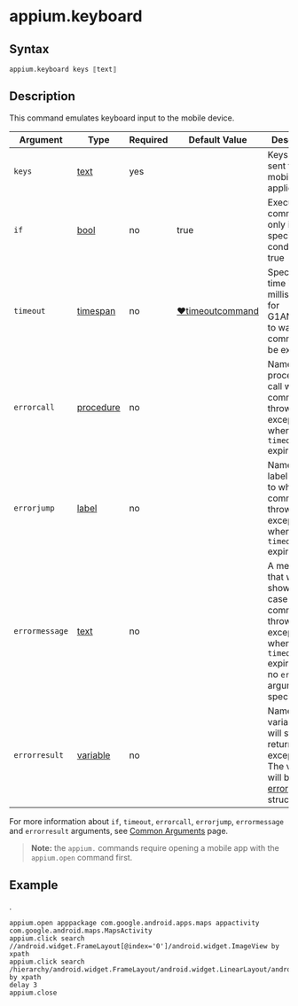 # appium.keyboard

## Syntax

```G1ANT
appium.keyboard keys ⟦text⟧
```

## Description

This command emulates keyboard input to the mobile device.

| Argument | Type | Required | Default Value | Description |
| -------- | ---- | -------- | ------------- | ----------- |
|`keys`| [text](https://manual.g1ant.com/link/G1ANT.Language/G1ANT.Language/Structures/TextStructure.md) | yes |  | Keys to be sent to a mobile application |
| `if`           | [bool](https://manual.g1ant.com/link/G1ANT.Language/G1ANT.Language/Structures/BooleanStructure.md) | no       | true                                                        | Executes the command only if a specified condition is true   |
| `timeout`      | [timespan](https://manual.g1ant.com/link/G1ANT.Language/G1ANT.Language/Structures/TimeSpanStructure.md) | no       | [♥timeoutcommand](https://manual.g1ant.com/link/G1ANT.Language/G1ANT.Addon.Core/Variables/TimeoutCommandVariable.md) | Specifies time in milliseconds for G1ANT.Robot to wait for the command to be executed |
| `errorcall`    | [procedure](https://manual.g1ant.com/link/G1ANT.Language/G1ANT.Language/Structures/ProcedureStructure.md) | no       |                                                             | Name of a procedure to call when the command throws an exception or when a given `timeout` expires |
| `errorjump`    | [label](https://manual.g1ant.com/link/G1ANT.Language/G1ANT.Language/Structures/LabelStructure.md) | no       |                                                             | Name of the label to jump to when the command throws an exception or when a given `timeout` expires |
| `errormessage` | [text](https://manual.g1ant.com/link/G1ANT.Language/G1ANT.Language/Structures/TextStructure.md) | no       |                                                             | A message that will be shown in case the command throws an exception or when a given `timeout` expires, and no `errorjump` argument is specified |
| `errorresult`  | [variable](https://manual.g1ant.com/link/G1ANT.Language/G1ANT.Language/Structures/VariableStructure.md) | no       |                                                             | Name of a variable that will store the returned exception. The variable will be of [error](https://manual.g1ant.com/link/G1ANT.Language/G1ANT.Language/Structures/ErrorStructure.md) structure  |

For more information about `if`, `timeout`, `errorcall`, `errorjump`, `errormessage` and `errorresult` arguments, see [Common Arguments](https://manual.g1ant.com/link/G1ANT.Manual/appendices/common-arguments.md) page.

> **Note:** the `appium.` commands require opening a mobile app with the `appium.open` command first.

## Example

.

```G1ANT
appium.open apppackage com.google.android.apps.maps appactivity com.google.android.maps.MapsActivity
appium.click search //android.widget.FrameLayout[@index='0']/android.widget.ImageView by xpath
appium.click search /hierarchy/android.widget.FrameLayout/android.widget.LinearLayout/android.widget.FrameLayout/android.widget.LinearLayout/android.widget.FrameLayout/android.widget.FrameLayout/androidx.drawerlayout.widget.DrawerLayout/android.widget.FrameLayout/android.widget.ListView/android.widget.FrameLayout[2]/android.widget.LinearLayout/android.widget.LinearLayout/android.widget.TextView by xpath
delay 3
appium.close
```
